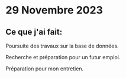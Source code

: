 # 29 Novembre 2023

## Ce que j'ai fait:

Poursuite des travaux sur la base de données.

Recherche et préparation pour un futur emploi.

Préparation pour mon entretien.